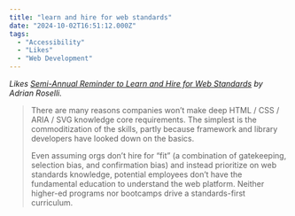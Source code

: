 ```yaml
---
title: "learn and hire for web standards"
date: "2024-10-02T16:51:12.000Z"
tags: 
  - "Accessibility"
  - "Likes"
  - "Web Development"
---
```


_Likes [Semi-Annual Reminder to Learn and Hire for Web Standards](https://adrianroselli.com/2024/09/semi-annual-reminder-to-learn-and-hire-for-web-standards.html) by Adrian Roselli._

> There are many reasons companies won’t make deep HTML / CSS / ARIA / SVG knowledge core requirements. The simplest is the commoditization of the skills, partly because framework and library developers have looked down on the basics.
> 
> Even assuming orgs don’t hire for “fit” (a combination of gatekeeping, selection bias, and confirmation bias) and instead prioritize on web standards knowledge, potential employees don’t have the fundamental education to understand the web platform. Neither higher-ed programs nor bootcamps drive a standards-first curriculum.
